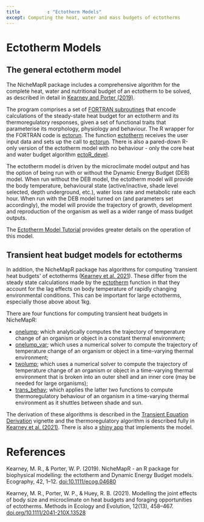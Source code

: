 ```yaml
---
title          : "Ectotherm Models"
except: Computing the heat, water and mass budgets of ectotherms
---
```

<h1>Ectotherm Models</h1>
<p>
<h2>The general ectotherm model</h2>
<p>
The NicheMapR package includes a comprehensive algorithm for the complete heat, water and nutritional budget of an ectotherm to be solved, as described in detail in <a href="https://doi:10.1111/ecog.04680">Kearney and Porter (2019)</a>.
<p>
The program comprises a set of <a href="https://github.com/mrke/NicheMapR/tree/master/src">FORTRAN subroutines</a> that encode calculations of the steady-state heat budget for an ectotherm and its thermoregulatory responses, given a set of functional traits that parameterise its morphology, physiology and behaviour. The R wrapper for the FORTRAN code is <a href="https://github.com/mrke/NicheMapR/blob/master/R/ectorun.R">ectorun</a>. The function <a href="https://github.com/mrke/NicheMapR/blob/master/R/ectotherm.R">ectotherm</a> receives the user input data and sets up the call to <a href="https://github.com/mrke/NicheMapR/blob/master/R/ectorun.R">ectorun</a>. There is also a pared-down R-only version of the ectotherm model with no behaviour - only the core heat and water budget algorithm <a href="https://github.com/mrke/NicheMapR/blob/master/R/ectoR_devel.R">ectoR_devel</a>.
<p>
The ectotherm model is driven by the microclimate model output and has the option of being run with or without the Dynamic Energy Budget (DEB) model. When run without the DEB model, the ectotherm model will provide the body temperature, behavioural state (active/inactive, shade level selected, depth underground, etc.), water loss rate and metabolic rate each hour. When run with the DEB model turned on (and parameters set accordingly), the model will provide the trajectory of growth, development and reproduction of the organism as well as a wider range of mass budget outputs.
<p>
The <a href="/NicheMapR/inst/doc/ectotherm-model-tutorial">Ectotherm Model Tutorial</a> provides greater details on the operation of this model.
<p>
<h2>Transient heat budget models for ectotherms</h2>
<p>
In addition, the NicheMapR package has algorithms for computing 'transient heat budgets' of ectotherms (<a href="https://doi.org/10.1111/2041-210X.13528">Kearney et al. 2021</a>). These differ from the steady state calculations made by the <a href="https://github.com/mrke/NicheMapR/blob/master/R/ectotherm.R">ectotherm</a> function in that they account for the lag effects on body temperature of rapidly changing environmental conditions. This can be important for large ectotherms, especially those above about 1kg.
<p>
There are four functions for computing transient heat budgets in NicheMapR:

<ul>
<li><a href="https://github.com/mrke/NicheMapR/blob/master/R/onelump.R">onelump</a>; which analytically computes the trajectory of temperature change of an organism or object in a constant thermal environment;</li>
<li><a href="https://github.com/mrke/NicheMapR/blob/master/R/onelump.R">onelump_var</a>; which uses a numerical solver to compute the trajectory of temperature change of an organism or object in a time-varying thermal environment;</li>
<li><a href="https://github.com/mrke/NicheMapR/blob/master/R/twolump.R">twolump</a>; which uses a numerical solver to compute the trajectory of temperature change of an organism or object in a time-varying thermal environment that is broken into an outer shell and an inner core (may be needed for large organisms);</li>
<li><a href="https://github.com/mrke/NicheMapR/blob/master/R/trans_behav.R">trans_behav</a>; which applies the latter two functions to compute thermoregulatory behaviour of an organism in a time-varying thermal environment as it shuttles between shade and sun.</li>
</ul>
<p> The derivation of these algorithms is described in the <a href="/NicheMapR/inst/doc//transient_equation_derivations">Transient Equation Derivation</a> vignette and the thermoregulatory algorithm is described fully in <a href="https://doi.org/10.1111/2041-210X.13528">Kearney et al. (2021)</a>. There is also a <a href="http://bioforecasts.science.unimelb.edu.au/app_direct/ectotherm_transient/">shiny app</a> that implements the model.

<h1>References</h1>
<p>
Kearney, M. R., & Porter, W. P. (2019). NicheMapR - an R package for biophysical modelling: the ectotherm and Dynamic Energy Budget models. Ecography, 42, 1–12. <a href="https://doi:10.1111/ecog.04680">doi:10.1111/ecog.04680</a>
<p>
Kearney, M. R., Porter, W. P., & Huey, R. B. (2021). Modelling the joint effects of body size and microclimate on heat budgets and foraging opportunities of ectotherms. Methods in Ecology and Evolution, 12(13), 458–467. <a href="https://doi.org/10.1111/2041-210X.13528">doi.org/10.1111/2041-210X.13528</a>

